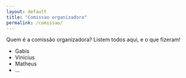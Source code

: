 ```yaml
---
layout: default
title: "Comissao organizadora"
permalink: /comissao/
---
```


Quem é a comissão organizadora? Listem todos aqui, e o que fizeram!

* Gabis
* Vinicius
* Matheus
* ...